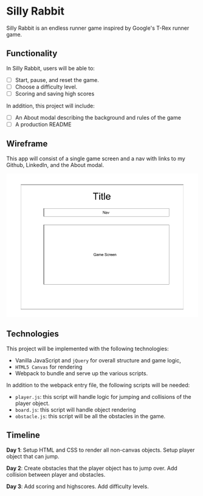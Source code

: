 # Silly Rabbit

Silly Rabbit is an endless runner game inspired by Google's T-Rex runner game.

## Functionality

In Silly Rabbit, users will be able to:

- [ ] Start, pause, and reset the game.
- [ ] Choose a difficulty level.
- [ ] Scoring and saving high scores

In addition, this project will include:

- [ ] An About modal describing the background and rules of the game
- [ ] A production README

## Wireframe

This app will consist of a single game screen and a nav with links to my Github, LinkedIn, and the About modal.

![wireframe](./docs/wire-frame.png)

## Technologies

This project will be implemented with the following technologies:

- Vanilla JavaScript and `jQuery` for overall structure and game logic,
- `HTML5 Canvas` for rendering
- Webpack to bundle and serve up the various scripts.

In addition to the webpack entry file, the following scripts will be needed:

- `player.js`: this script will handle logic for jumping and collisions of the player object.
- `board.js`: this script will handle object rendering
- `obstacle.js`: this script will be all the obstacles in the game.

## Timeline

**Day 1**: Setup HTML and CSS to render all non-canvas objects.  Setup player object that can jump.

**Day 2**: Create obstacles that the player object has to jump over.  Add collision between player and obstacles.

**Day 3**: Add scoring and highscores. Add difficulty levels.
